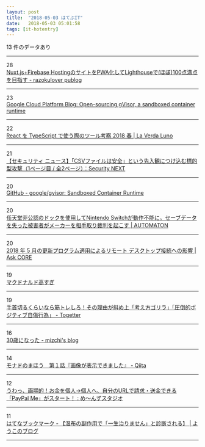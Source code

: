```yaml
---
layout: post
title:  "2018-05-03 はてぶIT"
date:   2018-05-03 05:01:58
tags: [it-hotentry]
---
```

13 件のデータあり

<hr><div class="row">
<div class="col-1"><span class="badge badge-pill badge-success h2">28</span></div>
<div class="col-11"><a href='https://razokulover.hateblo.jp/entry/2018/05/02/175235' target='_blank'>Nuxt.js+Firebase HostingのサイトをPWA化してLighthouseで(ほぼ)100点満点を目指す - razokulover publog</a></div>
</div>
<hr>
<div class="row">
<div class="col-1"><span class="badge badge-pill badge-success h2">23</span></div>
<div class="col-11"><a href='https://cloudplatform.googleblog.com/2018/05/Open-sourcing-gVisor-a-sandboxed-container-runtime.html' target='_blank'>Google Cloud Platform Blog: Open-sourcing gVisor, a sandboxed container runtime</a></div>
</div>
<hr>
<div class="row">
<div class="col-1"><span class="badge badge-pill badge-success h2">22</span></div>
<div class="col-11"><a href='https://blog.masuqat.net/2018/03/31/react-typescript-toolchain-2018-spring/' target='_blank'>React を TypeScript で使う際のツール考察 2018 春 | La Verda Luno</a></div>
</div>
<hr>
<div class="row">
<div class="col-1"><span class="badge badge-pill badge-success h2">21</span></div>
<div class="col-11"><a href='http://www.security-next.com/092914' target='_blank'>【セキュリティ ニュース】「CSVファイルは安全」という先入観につけ込む標的型攻撃（1ページ目 / 全2ページ）：Security NEXT</a></div>
</div>
<hr>
<div class="row">
<div class="col-1"><span class="badge badge-pill badge-success h2">20</span></div>
<div class="col-11"><a href='https://github.com/google/gvisor' target='_blank'>GitHub - google/gvisor: Sandboxed Container Runtime</a></div>
</div>
<hr>
<div class="row">
<div class="col-1"><span class="badge badge-pill badge-success h2">20</span></div>
<div class="col-11"><a href='http://jp.automaton.am/articles/newsjp/20180502-67136/' target='_blank'>任天堂非公認のドックを使用してNintendo Switchが動作不能に。セーブデータを失った被害者がメーカーを相手取り裁判を起こす | AUTOMATON</a></div>
</div>
<hr>
<div class="row">
<div class="col-1"><span class="badge badge-pill badge-success h2">20</span></div>
<div class="col-11"><a href='https://blogs.technet.microsoft.com/askcorejp/2018/05/02/2018-05-rollup-credssp-rdp/' target='_blank'>2018 年 5 月の更新プログラム適用によるリモート デスクトップ接続への影響 | Ask CORE</a></div>
</div>
<hr>
<div class="row">
<div class="col-1"><span class="badge badge-pill badge-success h2">19</span></div>
<div class="col-11"><a href='https://anond.hatelabo.jp/20180502164021' target='_blank'>マクドナルド高すぎ</a></div>
</div>
<hr>
<div class="row">
<div class="col-1"><span class="badge badge-pill badge-success h2">19</span></div>
<div class="col-11"><a href='https://togetter.com/li/1223454' target='_blank'>手首切るくらいなら筋トレしろ！その理由が斜め上「考え方ゴリラ」「圧倒的ポジティブ自傷行為」 - Togetter</a></div>
</div>
<hr>
<div class="row">
<div class="col-1"><span class="badge badge-pill badge-success h2">16</span></div>
<div class="col-11"><a href='http://mizchi.hatenablog.com/entry/2018/05/03/001502' target='_blank'>30歳になった - mizchi's blog</a></div>
</div>
<hr>
<div class="row">
<div class="col-1"><span class="badge badge-pill badge-success h2">14</span></div>
<div class="col-11"><a href='https://qiita.com/hiruberuto/items/5321d8cebce7b87851f6' target='_blank'>モナドのまほう　第１話『画像が表示できました』 - Qiita</a></div>
</div>
<hr>
<div class="row">
<div class="col-1"><span class="badge badge-pill badge-success h2">12</span></div>
<div class="col-11"><a href='http://www.asuka-xp.com/paypal-me-start.html' target='_blank'>うわっ、画期的！お金を個人→個人へ、自分のURLで請求・送金できる「PayPal Me」がスタート！ : め〜んずスタジオ</a></div>
</div>
<hr>
<div class="row">
<div class="col-1"><span class="badge badge-pill badge-success h2">11</span></div>
<div class="col-11"><a href='http://b.hatena.ne.jp/entry/s/ameblo.jp/0163533544/entry-12372008709.html' target='_blank'>はてなブックマーク - 【湿布の副作用で「一生治りません」と診断される】 | ようこのブログ</a></div>
</div>
<hr>
